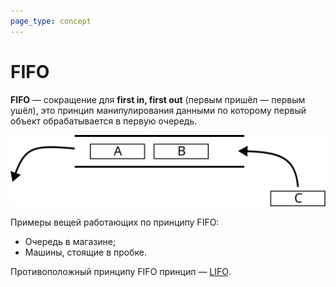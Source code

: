 ```yaml
---
page_type: concept
---
```


# FIFO

**FIFO** — сокращение для **first in, first out** (первым пришёл — первым ушёл), это принцип манипулирования данными по которому первый объект обрабатывается в первую очередь.

![](/images/fifo.svg)

Примеры вещей работающих по принципу FIFO:

- Очередь в магазине;
- Машины, стоящие в пробке.

Противоположный принципу FIFO принцип — [LIFO](20221022204419.md).
